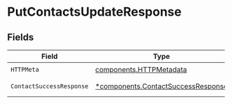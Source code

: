 # PutContactsUpdateResponse


## Fields

| Field                                                                                   | Type                                                                                    | Required                                                                                | Description                                                                             |
| --------------------------------------------------------------------------------------- | --------------------------------------------------------------------------------------- | --------------------------------------------------------------------------------------- | --------------------------------------------------------------------------------------- |
| `HTTPMeta`                                                                              | [components.HTTPMetadata](../../models/components/httpmetadata.md)                      | :heavy_check_mark:                                                                      | N/A                                                                                     |
| `ContactSuccessResponse`                                                                | [*components.ContactSuccessResponse](../../models/components/contactsuccessresponse.md) | :heavy_minus_sign:                                                                      | Successful update.                                                                      |